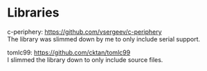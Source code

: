 # Libraries
c-periphery: https://github.com/vsergeev/c-periphery  
The library was slimmed down by me to only include serial support.

tomlc99: https://github.com/cktan/tomlc99  
I slimmed the library down to only include source files.
